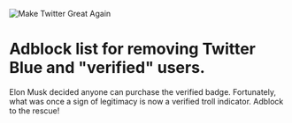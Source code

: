 ![Make Twitter Great Again](https://github.com/mitomenai/MakeTwitterGreatAgain/blob/main/logo.png?raw=true)

# Adblock list for removing Twitter Blue and "verified" users.

Elon Musk decided anyone can purchase the verified badge. Fortunately, what was once a sign of legitimacy is now a verified troll indicator. 
Adblock to the rescue!



   
